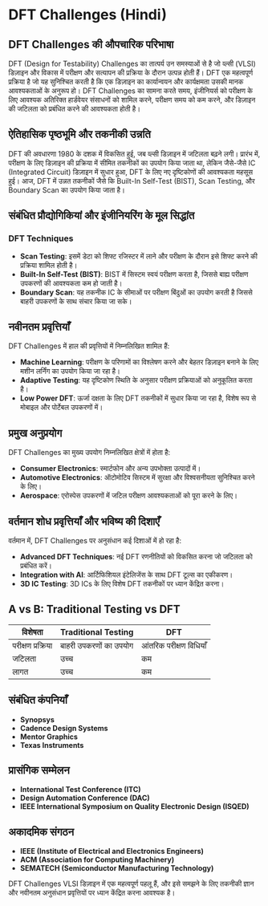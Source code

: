 # DFT Challenges (Hindi)

## DFT Challenges की औपचारिक परिभाषा

DFT (Design for Testability) Challenges का तात्पर्य उन समस्याओं से है जो व्ल्सी (VLSI) डिज़ाइन और विकास में परीक्षण और सत्यापन की प्रक्रिया के दौरान उत्पन्न होती हैं। DFT एक महत्वपूर्ण प्रक्रिया है जो यह सुनिश्चित करती है कि एक डिज़ाइन का कार्यान्वयन और कार्यक्षमता उसकी मानक आवश्यकताओं के अनुरूप हो। DFT Challenges का सामना करते समय, इंजीनियर्स को परीक्षण के लिए आवश्यक अतिरिक्त हार्डवेयर संसाधनों को शामिल करने, परीक्षण समय को कम करने, और डिज़ाइन की जटिलता को प्रबंधित करने की आवश्यकता होती है।

## ऐतिहासिक पृष्ठभूमि और तकनीकी उन्नति

DFT की अवधारणा 1980 के दशक में विकसित हुई, जब व्ल्सी डिज़ाइन में जटिलता बढ़ने लगी। प्रारंभ में, परीक्षण के लिए डिज़ाइन की प्रक्रिया में सीमित तकनीकों का उपयोग किया जाता था, लेकिन जैसे-जैसे IC (Integrated Circuit) डिज़ाइन में सुधार हुआ, DFT के लिए नए दृष्टिकोणों की आवश्यकता महसूस हुई। आज, DFT में उन्नत तकनीकों जैसे कि Built-In Self-Test (BIST), Scan Testing, और Boundary Scan का उपयोग किया जाता है।

## संबंधित प्रौद्योगिकियां और इंजीनियरिंग के मूल सिद्धांत

### DFT Techniques

- **Scan Testing**: इसमें डेटा को शिफ्ट रजिस्टर में लाने और परीक्षण के दौरान इसे शिफ्ट करने की प्रक्रिया शामिल होती है। 
- **Built-In Self-Test (BIST)**: BIST में सिस्टम स्वयं परीक्षण करता है, जिससे बाह्य परीक्षण उपकरणों की आवश्यकता कम हो जाती है।
- **Boundary Scan**: यह तकनीक IC के सीमाओं पर परीक्षण बिंदुओं का उपयोग करती है जिससे बाहरी उपकरणों के साथ संचार किया जा सके।

## नवीनतम प्रवृत्तियाँ

DFT Challenges में हाल की प्रवृत्तियों में निम्नलिखित शामिल हैं:

- **Machine Learning**: परीक्षण के परिणामों का विश्लेषण करने और बेहतर डिज़ाइन बनाने के लिए मशीन लर्निंग का उपयोग किया जा रहा है।
- **Adaptive Testing**: यह दृष्टिकोण स्थिति के अनुसार परीक्षण प्रक्रियाओं को अनुकूलित करता है।
- **Low Power DFT**: ऊर्जा दक्षता के लिए DFT तकनीकों में सुधार किया जा रहा है, विशेष रूप से मोबाइल और पोर्टेबल उपकरणों में।

## प्रमुख अनुप्रयोग

DFT Challenges का मुख्य उपयोग निम्नलिखित क्षेत्रों में होता है:

- **Consumer Electronics**: स्मार्टफोन और अन्य उपभोक्ता उत्पादों में।
- **Automotive Electronics**: ऑटोमोटिव सिस्टम में सुरक्षा और विश्वसनीयता सुनिश्चित करने के लिए।
- **Aerospace**: एरोस्पेस उपकरणों में जटिल परीक्षण आवश्यकताओं को पूरा करने के लिए।

## वर्तमान शोध प्रवृत्तियाँ और भविष्य की दिशाएँ

वर्तमान में, DFT Challenges पर अनुसंधान कई दिशाओं में हो रहा है:

- **Advanced DFT Techniques**: नई DFT रणनीतियों को विकसित करना जो जटिलता को प्रबंधित करें।
- **Integration with AI**: आर्टिफिशियल इंटेलिजेंस के साथ DFT टूल्स का एकीकरण।
- **3D IC Testing**: 3D ICs के लिए विशेष DFT तकनीकों पर ध्यान केंद्रित करना।

## A vs B: Traditional Testing vs DFT

| विशेषता          | Traditional Testing     | DFT                    |
|------------------|-------------------------|-------------------------|
| परीक्षण प्रक्रिया | बाहरी उपकरणों का उपयोग | आंतरिक परीक्षण विधियाँ  |
| जटिलता          | उच्च                    | कम                     |
| लागत             | उच्च                    | कम                     |

## संबंधित कंपनियाँ

- **Synopsys**
- **Cadence Design Systems**
- **Mentor Graphics**
- **Texas Instruments**

## प्रासंगिक सम्मेलन

- **International Test Conference (ITC)**
- **Design Automation Conference (DAC)**
- **IEEE International Symposium on Quality Electronic Design (ISQED)**

## अकादमिक संगठन

- **IEEE (Institute of Electrical and Electronics Engineers)**
- **ACM (Association for Computing Machinery)**
- **SEMATECH (Semiconductor Manufacturing Technology)**

DFT Challenges VLSI डिज़ाइन में एक महत्वपूर्ण पहलू हैं, और इसे समझने के लिए तकनीकी ज्ञान और नवीनतम अनुसंधान प्रवृत्तियों पर ध्यान केंद्रित करना आवश्यक है।